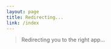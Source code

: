 ```yaml
---
layout: page
title: Redirecting...
link: /index
---
```


<script setup>
const ua = navigator.userAgent.toLowerCase();

console.log('Navigator User Agent = ', ua);

if (ua.includes('android')) {
  window.open('https://play.google.com/store/apps/details?id=your.android.app', '_blank');
} else if (ua.includes('iphone') || ua.includes('ipad') || ua.includes('mac')) {
  window.open('https://apps.apple.com/us/developer/independa/id986480420?l=zh-Hans-CN', '_blank');
} else {
  window.open('https://play.google.com/store/apps/details?id=com.reactnativezoomsdkpoc&hl=en_US&pli=1', '_blank');
}

window.location.href = '/independa-docs/';


</script>

> Redirecting you to the right app...
